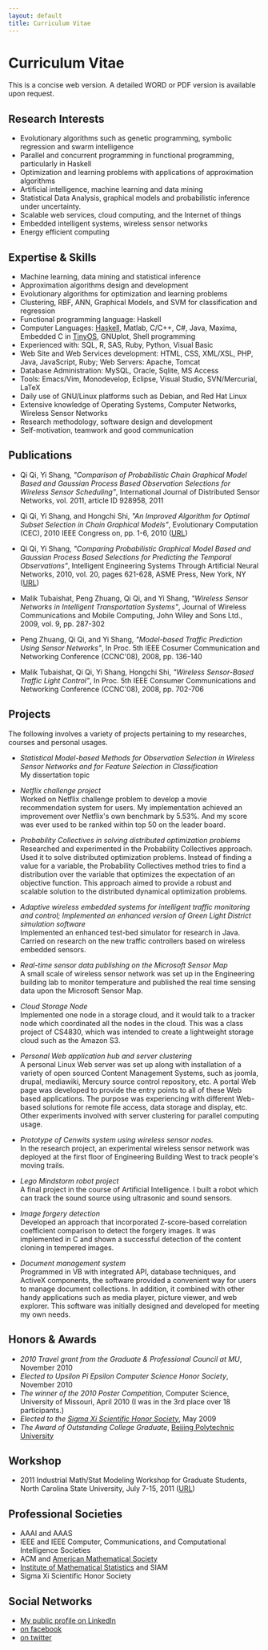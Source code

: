 ```yaml
---
layout: default
title: Curriculum Vitae
---
```


# Curriculum Vitae

This is a concise web version. A detailed WORD or PDF version is available upon request.

## Research Interests

  - Evolutionary algorithms such as genetic programming, symbolic regression and swarm intelligence
  - Parallel and concurrent programming in functional programming, particularly in Haskell
  - Optimization and learning problems with applications of approximation algorithms 
  - Artificial intelligence, machine learning and data mining
  - Statistical Data Analysis, graphical models and probabilistic inference under uncertainty.
  - Scalable web services, cloud computing, and the Internet of things
  - Embedded intelligent systems, wireless sensor networks
  - Energy efficient computing
  
## Expertise & Skills

 - Machine learning, data mining and statistical inference
 - Approximation algorithms design and development
 - Evolutionary algorithms for optimization and learning problems
 - Clustering, RBF, ANN, Graphical Models, and SVM for classification and regression
 - Functional programming language: Haskell
 - Computer Languages: [Haskell], Matlab, C/C++, C#, Java, Maxima, Embedded C in [TinyOS], GNUplot, Shell programming
 - Experienced with: SQL, R, SAS, Ruby, Python, Visual Basic
 - Web Site and Web Services development: HTML, CSS, XML/XSL, PHP, Java, JavaScript, Ruby; Web Servers:  Apache, Tomcat
 - Database Administration: MySQL, Oracle, Sqlite, MS Access
 - Tools: Emacs/Vim, Monodevelop, Eclipse, Visual Studio, SVN/Mercurial, LaTeX
 - Daily use of GNU/Linux platforms such as Debian, and Red Hat Linux
 - Extensive knowledge of Operating Systems, Computer Networks, Wireless Sensor Networks
 - Research methodology, software design and development
 - Self-motivation, teamwork and good communication

[haskell]: http://www.haskell.org
[TinyOS]: http://www.tinyos.net


## Publications

 - Qi Qi, Yi Shang, *"Comparison of Probabilistic Chain Graphical Model Based and Gaussian Process Based Observation Selections for Wireless Sensor Scheduling"*, International Journal of Distributed Sensor Networks, vol. 2011, article ID 928958, 2011
 
  - Qi Qi, Yi Shang, and Hongchi Shi, *"An Improved Algorithm for Optimal Subset Selection in Chain Graphical Models"*, Evolutionary Computation (CEC), 2010 IEEE Congress on, pp. 1-6, 2010 ([URL](http://ieeexplore.ieee.org/search/srchabstract.jsp?tp%3D&arnumber%3D5586022))

 - Qi Qi, Yi Shang, *"Comparing Probabilistic Graphical Model Based and Gaussian Process Based Selections for Predicting the Temporal Observations"*, Intelligent Engineering Systems Through Artificial Neural Networks, 2010, vol. 20, pages 621-628, ASME Press, New York, NY ([URL](http://asmedl.aip.org/ebooks/asme/asme_press/859599/859599_paper77))


 - Malik Tubaishat, Peng Zhuang, Qi Qi, and Yi Shang, *"Wireless Sensor Networks in Intelligent Transportation Systems"*, Journal of Wireless Communications and Mobile Computing, John Wiley and Sons Ltd., 2009, vol. 9, pp. 287-302


 - Peng Zhuang, Qi Qi, and Yi Shang, *"Model-based Traffic Prediction Using Sensor Networks"*, In Proc. 5th IEEE Cosumer Communication and Networking Conference (CCNC'08), 2008, pp. 136-140

 - Malik Tubaishat, Qi Qi, Yi Shang, Hongchi Shi, *"Wireless Sensor-Based Traffic Light Control"*, In Proc. 5th IEEE Consumer Communications and Networking Conference (CCNC'08), 2008, pp. 702-706




## Projects

The following involves a variety of projects pertaining to my researches, courses and personal usages.


- *Statistical Model-based Methods for Observation Selection in Wireless Sensor Networks and for Feature Selection in Classification* \
My dissertation topic

- *Netflix challenge project* \
Worked on Netflix challenge problem to develop a movie recommendation system for users. My implementation achieved an improvement over Netflix's own benchmark by 5.53%. And my score was ever used to be ranked within top 50 on the leader board.

- *Probability Collectives in solving distributed optimization problems* \
Researched and experimented in the Probability Collectives approach. Used it to solve distributed optimization problems. Instead of finding a value for a variable, the Probability Collectives method tries to find a distribution over the variable that optimizes the expectation of an objective function. This approach aimed to provide a robust and scalable solution to the distributed dynamical optimization problems.

- *Adaptive wireless embedded systems for intelligent traffic monitoring and control; Implemented an enhanced version of Green Light District simulation software* \
Implemented an enhanced test-bed simulator for research in Java. Carried on research on the new traffic controllers based on wireless embedded sensors. 

- *Real-time sensor data publishing on the Microsoft Sensor Map* \
A small scale of wireless sensor network was set up in the Engineering building lab to monitor temperature and published the real time sensing data upon the Microsoft Sensor Map. 

- *Cloud Storage Node* \
 Implemented one node in a storage cloud, and it would talk
 to a tracker node which coordinated all the nodes in the
 cloud. This was a class project of CS4830, which was
 intended to create a lightweight storage cloud such as the
 Amazon S3. 
 
- *Personal Web application hub and server clustering* \
 A personal Linux Web server was set up along with installation of a
 variety of open sourced Content Management Systems, such as
 joomla, drupal, mediawiki, Mercury source control
 repository, etc. A portal Web page was developed to provide
 the entry points to all of these Web based applications. The
 purpose was experiencing with different Web-based solutions
 for remote file access, data storage and display, etc. Other
 experiments involved with server clustering for parallel
 computing usage.
 

- *Prototype of Cenwits system using wireless sensor nodes.* \
In the research project, an experimental wireless sensor network was deployed at the first floor of Engineering Building West to track people's moving trails.

- *Lego Mindstorm robot project* \
A final project in the course of Artificial Intelligence. I built a robot which can track the sound source using ultrasonic and sound sensors.

- *Image forgery detection* \
Developed an approach that incorporated Z-score-based correlation coefficient comparison to detect the forgery images. It was implemented in C and shown a successful detection of the content cloning in tempered images.

- *Document management system* \
Programmed in VB with integrated API, database techniques, and ActiveX components, the software provided a convenient way for users to manage document collections.  In addition, it combined with other handy applications such as media player, picture viewer, and web explorer. This software was initially designed and developed for meeting my own needs. 


 

## Honors & Awards

  - *2010 Travel grant from the Graduate & Professional Council at MU*, November 2010 
  - *Elected to Upsilon Pi Epsilon Computer Science Honor Society*, November 2010
  - *The winner of the 2010 Poster Competition*, Computer Science, University of Missouri, April 2010 (I was in the 3rd place over 18 participants.)
  - *Elected to the [Sigma Xi Scientific Honor Society]*, May 2009
  - *The Award of Outstanding College Graduate*, [Beijing Polytechnic University]
  

[Sigma Xi Scientific Honor Society]: http://www.sigmaxi.org/
[Beijing Polytechnic University]: http://www.bjut.edu.cn/


## Workshop

 - 2011 Industrial Math/Stat Modeling Workshop for Graduate Students, North Carolina State University, July 7-15, 2011 ([URL](http://www.samsi.info/workshop/2011-industrial-mathstat-modeling-workshop-graduate-students-july-7-15-2011))

## Professional Societies
   - AAAI and AAAS
   - IEEE and IEEE Computer, Communications, and Computational Intelligence Societies
   - ACM and [American Mathematical Society]
   - [Institute of Mathematical Statistics] and SIAM 
   - Sigma Xi Scientific Honor Society

[American Mathematical Society]: http://www.ams.org/home/page
[Institute of Mathematical Statistics]: http://imstat.org/en/index.html 

## Social Networks
 - [My public profile on LinkedIn](http://www.linkedin.com/in/qiqiresolution)
 - [on facebook](http://www.facebook.com/qiqi789)
 - [on twitter](http://twitter.com/qiziqi)

